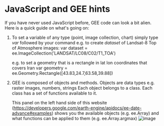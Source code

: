 # JavaScript and GEE hints

If you have never used JavaScript before, GEE code can look a bit alien. Here is a quick guide on what's going on:

1. To set a variable of any type (point, image collection, chart) simply type *var* followed by your command
   e.g. to create *dataset* of Landsat-8 Top of Atmosphere images:
   var dataset = ee.ImageCollection('LANDSAT/LC08/C02/T1_TOA')

   e.g. to set a geometry that is a rectangle in lat lon coordinates that covers Iran
   var geometry = ee.Geometry.Rectangle([43.83,24.7,63.58,39.88])

2. GEE is composed of objects and methods.
   Objects are data types e.g. raster images, numbers, strings
   Each object belongs to a class.
   Each class has a set of functions available to it.

   This panel on the left hand side of this website (https://developers.google.com/earth-engine/apidocs/ee-date-advance#examples)
   shows you the available objects (e.g. ee.Array)
   and what functions can be applied to them (e.g. ee.Array.argmax)
   ![image](https://github.com/eejap/GEE_iran/assets/93524485/a49a471b-c127-462d-884d-c8d571432190)
